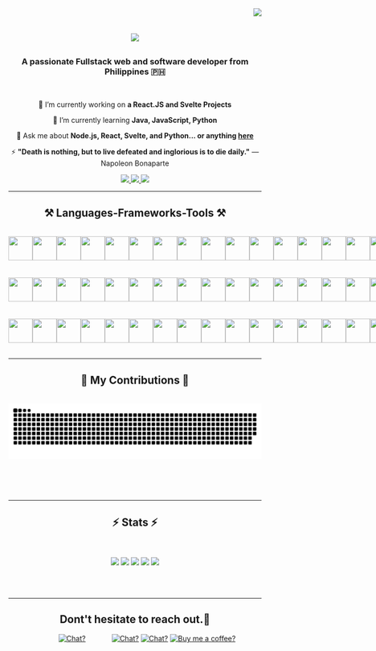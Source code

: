 <img align="right" src="https://visitor-badge.laobi.icu/badge?page_id=zdotdev.zdotdev" />

<h1 align="center">
    <img src="https://readme-typing-svg.herokuapp.com/?font=Righteous&size=35&center=true&vCenter=true&width=500&height=70&duration=4000&lines=Hey,+Waddup!+👋;+I'm+Zedrick+Ragas!;" />
</h1>

<h3 align="center">A passionate Fullstack web and software developer from Philippines 🇵🇭</h3>

<br/>

<div align="center">
 
 🔭 I’m currently working on **a React.JS and Svelte Projects**
 
 🌱 I’m currently learning **Java, JavaScript, Python**

💬 Ask me about **Node.js, React, Svelte, and Python... or anything [here](https://github.com/zdotdev/zdotdev/issues)**

⚡ **"Death is nothing, but to live defeated and inglorious is to die daily."** — Napoleon Bonaparte

 </div>
 
<div align="center"> 
  <a href="mailto:www.ragaszedrick25@gmail.com">
    <img src="https://img.shields.io/badge/Gmail-333333?style=for-the-badge&logo=gmail&logoColor=red" />
  </a>
  <a href="https://www.linkedin.com/in/zedrick-ragas-19a677286/" target="_blank">
    <img src="https://img.shields.io/badge/LinkedIn-0077B5?style=for-the-badge&logo=linkedin&logoColor=white" target="_blank" />
  </a>
  <a href="" target="_blank">
     <img src="https://img.shields.io/badge/Portfolio-FF5722?style=for-the-badge&logo=todoist&logoColor=white" target="_blank" /> <!-- sqlite, safari, google-chrome are other good icon options -->
  </a>
</div>

 <hr/>
 
<h2 align="center">⚒️ Languages-Frameworks-Tools ⚒️</h2>
<br/>
<div align="center">
    <div style="display: flex;" align="center">
        <img src="https://cdn.jsdelivr.net/gh/devicons/devicon@latest/icons/apl/apl-original.svg" style="width: 3rem; height: 3rem;" />
        <img src="https://cdn.jsdelivr.net/gh/devicons/devicon@latest/icons/c/c-original.svg" style="width: 3rem; height: 3rem;" />
        <img src="https://cdn.jsdelivr.net/gh/devicons/devicon@latest/icons/cplusplus/cplusplus-original.svg" style="width: 3rem; height: 3rem;" />
        <img src="https://cdn.jsdelivr.net/gh/devicons/devicon@latest/icons/csharp/csharp-original.svg" style="width: 3rem; height: 3rem;" />
        <img src="https://cdn.jsdelivr.net/gh/devicons/devicon@latest/icons/css3/css3-original.svg" style="width: 3rem; height: 3rem;" />
        <img src="https://cdn.jsdelivr.net/gh/devicons/devicon@latest/icons/flutter/flutter-original.svg" style="width: 3rem; height: 3rem;" />
        <img src="https://cdn.jsdelivr.net/gh/devicons/devicon@latest/icons/gatsby/gatsby-original.svg" style="width: 3rem; height: 3rem;" />
        <img src="https://cdn.jsdelivr.net/gh/devicons/devicon@latest/icons/go/go-original.svg" style="width: 3rem; height: 3rem;" />
        <img src="https://cdn.jsdelivr.net/gh/devicons/devicon@latest/icons/graphql/graphql-plain.svg" style="width: 3rem; height: 3rem;" />
        <img src="https://cdn.jsdelivr.net/gh/devicons/devicon@latest/icons/html5/html5-original.svg" style="width: 3rem; height: 3rem;" /><br/>
        <img src="https://cdn.jsdelivr.net/gh/devicons/devicon@latest/icons/ionic/ionic-original.svg" style="width: 3rem; height: 3rem;" />
        <img src="https://cdn.jsdelivr.net/gh/devicons/devicon@latest/icons/java/java-original.svg" style="width: 3rem; height: 3rem;" />
        <img src="https://cdn.jsdelivr.net/gh/devicons/devicon@latest/icons/javascript/javascript-original.svg" style="width: 3rem; height: 3rem;" />
        <img src="https://cdn.jsdelivr.net/gh/devicons/devicon@latest/icons/kotlin/kotlin-original.svg" style="width: 3rem; height: 3rem;" />
        <img src="https://cdn.jsdelivr.net/gh/devicons/devicon@latest/icons/mongodb/mongodb-original.svg" style="width: 3rem; height: 3rem;" />
        <img src="https://cdn.jsdelivr.net/gh/devicons/devicon@latest/icons/mysql/mysql-original.svg" style="width: 3rem; height: 3rem;" />
        <img src="https://cdn.jsdelivr.net/gh/devicons/devicon@latest/icons/oracle/oracle-original.svg" style="width: 3rem; height: 3rem;" />
        <img src="https://cdn.jsdelivr.net/gh/devicons/devicon@latest/icons/php/php-original.svg" style="width: 3rem; height: 3rem;" />
        <img src="https://cdn.jsdelivr.net/gh/devicons/devicon@latest/icons/postgresql/postgresql-original.svg" style="width: 3rem; height: 3rem;" />
        <img src="https://cdn.jsdelivr.net/gh/devicons/devicon@latest/icons/python/python-original.svg" style="width: 3rem; height: 3rem;" /><br/>
        <img src="https://cdn.jsdelivr.net/gh/devicons/devicon@latest/icons/r/r-original.svg" style="width: 3rem; height: 3rem;" />
        <img src="https://cdn.jsdelivr.net/gh/devicons/devicon@latest/icons/ruby/ruby-original.svg" style="width: 3rem; height: 3rem;" />
        <img src="https://cdn.jsdelivr.net/gh/devicons/devicon@latest/icons/rust/rust-original.svg" style="width: 3rem; height: 3rem;" />
        <img src="https://cdn.jsdelivr.net/gh/devicons/devicon@latest/icons/swift/swift-original.svg" style="width: 3rem; height: 3rem;" />
        <img src="https://cdn.jsdelivr.net/gh/devicons/devicon@latest/icons/typescript/typescript-original.svg" style="width: 3rem; height: 3rem;" />
        <img src="https://cdn.jsdelivr.net/gh/devicons/devicon@latest/icons/visualbasic/visualbasic-original.svg" style="width: 3rem; height: 3rem;" />
    </div><br/><br/>
    <div style="display: flex;" align="center">
        <img src="https://cdn.jsdelivr.net/gh/devicons/devicon@latest/icons/astro/astro-original.svg" style="width: 3rem; height: 3rem;" />
        <img src="https://cdn.jsdelivr.net/gh/devicons/devicon@latest/icons/bootstrap/bootstrap-original.svg" style="width: 3rem; height: 3rem;" />
        <img src="https://cdn.jsdelivr.net/gh/devicons/devicon@latest/icons/django/django-plain.svg" style="width: 3rem; height: 3rem;" style="width: 3rem; height: 3rem;" />
        <img src="https://cdn.jsdelivr.net/gh/devicons/devicon@latest/icons/djangorest/djangorest-original.svg" style="width: 3rem; height: 3rem;" />
        <img src="https://cdn.jsdelivr.net/gh/devicons/devicon@latest/icons/eslint/eslint-original.svg" style="width: 3rem; height: 3rem;" />
        <img src="https://cdn.jsdelivr.net/gh/devicons/devicon@latest/icons/express/express-original.svg" style="width: 3rem; height: 3rem;" />
        <img src="https://cdn.jsdelivr.net/gh/devicons/devicon@latest/icons/firebase/firebase-original.svg" style="width: 3rem; height: 3rem;" />
        <img src="https://cdn.jsdelivr.net/gh/devicons/devicon@latest/icons/flask/flask-original.svg" style="width: 3rem; height: 3rem;" />
        <img src="https://cdn.jsdelivr.net/gh/devicons/devicon@latest/icons/framermotion/framermotion-original.svg" style="width: 3rem; height: 3rem;" />
        <img src="https://cdn.jsdelivr.net/gh/devicons/devicon@latest/icons/jquery/jquery-original.svg" style="width: 3rem; height: 3rem;" /><br/>
        <img src="https://cdn.jsdelivr.net/gh/devicons/devicon@latest/icons/json/json-original.svg" style="width: 3rem; height: 3rem;" />
        <img src="https://cdn.jsdelivr.net/gh/devicons/devicon@latest/icons/mongoose/mongoose-original.svg" style="width: 3rem; height: 3rem;" />
        <img src="https://cdn.jsdelivr.net/gh/devicons/devicon@latest/icons/nextjs/nextjs-original.svg" style="width: 3rem; height: 3rem;" />
        <img src="https://cdn.jsdelivr.net/gh/devicons/devicon@latest/icons/nodejs/nodejs-original.svg" style="width: 3rem; height: 3rem;" />
        <img src="https://cdn.jsdelivr.net/gh/devicons/devicon@latest/icons/nodemon/nodemon-original.svg" style="width: 3rem; height: 3rem;" />
        <img src="https://cdn.jsdelivr.net/gh/devicons/devicon@latest/icons/npm/npm-original-wordmark.svg" style="width: 3rem; height: 3rem;" />
        <img src="https://cdn.jsdelivr.net/gh/devicons/devicon@latest/icons/numpy/numpy-original.svg" style="width: 3rem; height: 3rem;" />
        <img src="https://cdn.jsdelivr.net/gh/devicons/devicon@latest/icons/pandas/pandas-original.svg" style="width: 3rem; height: 3rem;" />
        <img src="https://cdn.jsdelivr.net/gh/devicons/devicon@latest/icons/postcss/postcss-original.svg" style="width: 3rem; height: 3rem;" />
        <img src="https://cdn.jsdelivr.net/gh/devicons/devicon@latest/icons/pycharm/pycharm-original.svg" style="width: 3rem; height: 3rem;" /><br/>
        <img src="https://cdn.jsdelivr.net/gh/devicons/devicon@latest/icons/pyscript/pyscript-original-wordmark.svg" style="width: 3rem; height: 3rem;" />
        <img src="https://cdn.jsdelivr.net/gh/devicons/devicon@latest/icons/react/react-original.svg" style="width: 3rem; height: 3rem;" />
        <img src="https://cdn.jsdelivr.net/gh/devicons/devicon@latest/icons/reactbootstrap/reactbootstrap-original.svg" style="width: 3rem; height: 3rem;" />
        <img src="https://cdn.jsdelivr.net/gh/devicons/devicon@latest/icons/redux/redux-original.svg" style="width: 3rem; height: 3rem;" />
        <img src="https://cdn.jsdelivr.net/gh/devicons/devicon@latest/icons/sass/sass-original.svg" style="width: 3rem; height: 3rem;" />
        <img src="https://cdn.jsdelivr.net/gh/devicons/devicon@latest/icons/svelte/svelte-original.svg" style="width: 3rem; height: 3rem;" />
        <img src="https://cdn.jsdelivr.net/gh/devicons/devicon@latest/icons/tailwindcss/tailwindcss-original.svg" style="width: 3rem; height: 3rem;" />
        <img src="https://cdn.jsdelivr.net/gh/devicons/devicon@latest/icons/unity/unity-original.svg" style="width: 3rem; height: 3rem;" />
        <img src="https://cdn.jsdelivr.net/gh/devicons/devicon@latest/icons/ubuntu/ubuntu-original.svg" style="width: 3rem; height: 3rem;" />
        <img src="https://cdn.jsdelivr.net/gh/devicons/devicon@latest/icons/unrealengine/unrealengine-original.svg" style="width: 3rem; height: 3rem;" /><br/>
        <img src="https://cdn.jsdelivr.net/gh/devicons/devicon@latest/icons/v8/v8-original.svg" style="width: 3rem; height: 3rem;" />
        <img src="https://cdn.jsdelivr.net/gh/devicons/devicon@latest/icons/vercel/vercel-original.svg" style="width: 3rem; height: 3rem;" />
        <img src="https://cdn.jsdelivr.net/gh/devicons/devicon@latest/icons/vuejs/vuejs-original.svg" style="width: 3rem; height: 3rem;" />
        <img src="https://cdn.jsdelivr.net/gh/devicons/devicon@latest/icons/yarn/yarn-original.svg" style="width: 3rem; height: 3rem;" />
    </div><br/><br/>
    <div style="display: flex;">
        <img src="https://cdn.jsdelivr.net/gh/devicons/devicon@latest/icons/eclipse/eclipse-original.svg" style="width: 3rem; height: 3rem;" />
        <img src="https://cdn.jsdelivr.net/gh/devicons/devicon@latest/icons/gradle/gradle-original.svg" style="width: 3rem; height: 3rem;" />
        <img src="https://cdn.jsdelivr.net/gh/devicons/devicon@latest/icons/androidstudio/androidstudio-original.svg" style="width: 3rem; height: 3rem;" />
        <img src="https://cdn.jsdelivr.net/gh/devicons/devicon@latest/icons/anaconda/anaconda-original.svg" style="width: 3rem; height: 3rem;" />
        <img src="https://cdn.jsdelivr.net/gh/devicons/devicon@latest/icons/aftereffects/aftereffects-original.svg" style="width: 3rem; height: 3rem;" style="width: 3rem; height: 3rem;" />
        <img src="https://cdn.jsdelivr.net/gh/devicons/devicon@latest/icons/apache/apache-original.svg" style="width: 3rem; height: 3rem;" style="width: 3rem; height: 3rem;" />
        <img src="https://cdn.jsdelivr.net/gh/devicons/devicon@latest/icons/bash/bash-original.svg" style="width: 3rem; height: 3rem;" style="width: 3rem; height: 3rem;" />
        <img src="https://cdn.jsdelivr.net/gh/devicons/devicon@latest/icons/figma/figma-original.svg" style="width: 3rem; height: 3rem;" />
        <img src="https://cdn.jsdelivr.net/gh/devicons/devicon@latest/icons/git/git-original.svg" style="width: 3rem; height: 3rem;" />
        <img src="https://cdn.jsdelivr.net/gh/devicons/devicon@latest/icons/github/github-original.svg" style="width: 3rem; height: 3rem;" /><br/>
        <img src="https://cdn.jsdelivr.net/gh/devicons/devicon@latest/icons/illustrator/illustrator-plain.svg" style="width: 3rem; height: 3rem;" />
        <img src="https://cdn.jsdelivr.net/gh/devicons/devicon@latest/icons/linux/linux-original.svg" style="width: 3rem; height: 3rem;" />
        <img src="https://cdn.jsdelivr.net/gh/devicons/devicon@latest/icons/markdown/markdown-original.svg" style="width: 3rem; height: 3rem;" />
        <img src="https://cdn.jsdelivr.net/gh/devicons/devicon@latest/icons/neovim/neovim-original.svg" style="width: 3rem; height: 3rem;" />
        <img src="https://cdn.jsdelivr.net/gh/devicons/devicon@latest/icons/notion/notion-original.svg" style="width: 3rem; height: 3rem;" />
        <img src="https://cdn.jsdelivr.net/gh/devicons/devicon@latest/icons/photoshop/photoshop-original.svg" style="width: 3rem; height: 3rem;" />
        <img src="https://cdn.jsdelivr.net/gh/devicons/devicon@latest/icons/postman/postman-original.svg" style="width: 3rem; height: 3rem;" />
        <img src="https://cdn.jsdelivr.net/gh/devicons/devicon@latest/icons/powershell/powershell-original.svg" style="width: 3rem; height: 3rem;" />
        <img src="https://cdn.jsdelivr.net/gh/devicons/devicon@latest/icons/premierepro/premierepro-plain.svg" style="width: 3rem; height: 3rem;" />
        <img src="https://cdn.jsdelivr.net/gh/devicons/devicon@latest/icons/replit/replit-original.svg" style="width: 3rem; height: 3rem;" /><br/>
        <img src="https://cdn.jsdelivr.net/gh/devicons/devicon@latest/icons/spyder/spyder-original.svg" style="width: 3rem; height: 3rem;" />
        <img src="https://cdn.jsdelivr.net/gh/devicons/devicon@latest/icons/vim/vim-original.svg" style="width: 3rem; height: 3rem;" />
        <img src="https://cdn.jsdelivr.net/gh/devicons/devicon@latest/icons/visualstudio/visualstudio-original.svg" style="width: 3rem; height: 3rem;" />
        <img src="https://cdn.jsdelivr.net/gh/devicons/devicon@latest/icons/vscode/vscode-original.svg" style="width: 3rem; height: 3rem;" />
    </div>
</div>

<br/>
<hr/>

<div align="center">
  <h2>🐍 My Contributions 🐍</h2>
  <br>
  <img alt="snake eating my contributions" src="https://raw.githubusercontent.com/zdotdev/zdotdev/output/github-contribution-grid-snake.svg" />
  
  <br/><br/><br/>
</div>

<hr/>

<h2 align="center">⚡ Stats ⚡</h2>
<br>
<div align="center">

![](http://github-profile-summary-cards.vercel.app/api/cards/profile-details?username=zdotdev&theme=monokai)
![](http://github-profile-summary-cards.vercel.app/api/cards/repos-per-language?username=zdotdev&theme=monokai)
![](http://github-profile-summary-cards.vercel.app/api/cards/most-commit-language?username=zdotdev&theme=monokai)
![](http://github-profile-summary-cards.vercel.app/api/cards/stats?username=zdotdev&theme=monokai)
![](http://github-profile-summary-cards.vercel.app/api/cards/productive-time?username=zdotdev&theme=monokai&utcOffset=8)

</div>
<br/><br/>

<hr/>


<div align="center">
    <h2>Dont't hesitate to reach out.📩</h2>
    <a href='https://www.instagram.com/zedsilog/' target='_blank' style="margin: 3rem"><img height='64' style='border:0px;height:64px;' src='instagram.png' border='0' alt='Chat?' /></a>
    <a href='https://www.facebook.com/zedsilog' target='_blank'><img height='64' style='border:0px;height:64px;' src='facebook.png' border='0' alt='Chat?' /></a>
    <a href='https://twitter.com/itsyokuzan' target='_blank'><img height='64' style='border:0px;height:64px;' src='twitter.png' border='0' alt='Chat?' /></a>
    <a href='paypal.me/zdotdev' target='_blank'><img height='64' style='border:0px;height:64px;' src='paypal.png' border='0' alt='Buy me a coffee?' /></a>
</div>

<br/>
